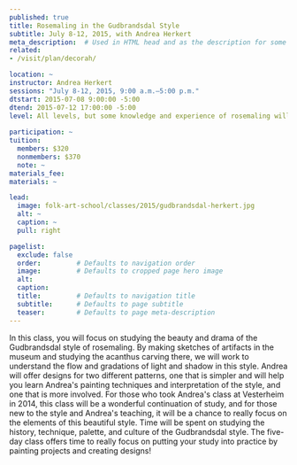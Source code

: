 ```yaml
---
published: true
title: Rosemaling in the Gudbrandsdal Style 
subtitle: July 8-12, 2015, with Andrea Herkert 
meta_description:  # Used in HTML head and as the description for some search engines
related:
- /visit/plan/decorah/

location: ~
instructor: Andrea Herkert 
sessions: "July 8-12, 2015, 9:00 a.m.–5:00 p.m."
dtstart: 2015-07-08 9:00:00 -5:00
dtend: 2015-07-12 17:00:00 -5:00
level: All levels, but some knowledge and experience of rosemaling will make it more enriching.
  
participation: ~
tuition:
  members: $320
  nonmembers: $370
  note: ~
materials_fee: 
materials: ~

lead:
  image: folk-art-school/classes/2015/gudbrandsdal-herkert.jpg
  alt: ~
  caption: ~
  pull: right

pagelist:
  exclude: false
  order:         # Defaults to navigation order  
  image:         # Defaults to cropped page hero image
  alt:
  caption:
  title:         # Defaults to navigation title
  subtitle:      # Defaults to page subtitle
  teaser:        # Defaults to page meta-description 
---
```

In this class, you will focus on studying the beauty and drama of the Gudbrandsdal style of rosemaling. By making sketches of artifacts in the museum and studying the acanthus carving there, we will work to understand the flow and gradations of light and shadow in this style. Andrea will offer designs for two different patterns, one that is simpler and will help you learn Andrea's painting techniques and interpretation of the style, and one that is more involved. For those who took Andrea's class at Vesterheim in 2014, this class will be a wonderful continuation of study, and for those new to the style and Andrea's teaching, it will be a chance to really focus on the elements of this beautiful style. Time will be spent on studying the history, technique, palette, and culture of the Gudbrandsdal style. The five-day class offers time to really focus on putting your study into practice by painting projects and creating designs!